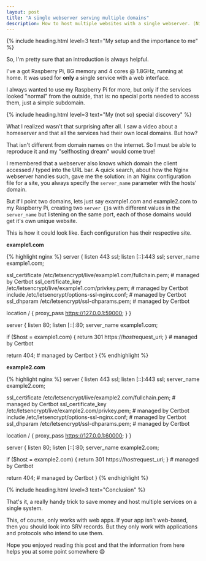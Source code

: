 ```yaml
---
layout: post
title: "A single webserver serving multiple domains"
description: How to host multiple websites with a single webserver. (Nignx)
---
```


{% include heading.html level=3 text="My setup and the importance to me" %}

So, I'm pretty sure that an introduction is always helpful.

I've a got Raspberry Pi, 8G memory and 4 cores @ 1.8GHz, running at home. It was used for **only** a single service with a web interface.

I always wanted to use my Raspberry Pi for more, but only if the services looked "normal" from the outside, that is: no special ports needed to access them, just a simple subdomain.

{% include heading.html level=3 text="My (not so) special discovery" %}

What I realized wasn't that surprising after all. I saw a video about a homeserver and that all the services had their own local domains. But how?

That isn't different from domain names on the internet. So I must be able to reproduce it and my "selfhosting dream" would come true!

I remembered that a webserver also knows which domain the client accessed / typed into the URL bar. A quick search, about how the Nginx webserver handles such, gave me the solution: in an Nginx configuration file for a site, you always specify the `server_name` parameter with the hosts' domain.

But if I point two domains, lets just say example1.com and example2.com to my Raspberry Pi, creating two `server {}`s with different values in the `server_name` but listening on the same port, each of those domains would get it's own unique website.

This is how it could look like. Each configuration has their respective site.

**example1.com**

{% highlight nginx %}
server {
  listen 443 ssl;
  listen [::]:443 ssl;
  server_name example1.com;
 
  ssl_certificate /etc/letsencrypt/live/example1.com/fullchain.pem; # managed by Certbot
  ssl_certificate_key /etc/letsencrypt/live/example1.com/privkey.pem; # managed by Certbot
  include /etc/letsencrypt/options-ssl-nginx.conf; # managed by Certbot
  ssl_dhparam /etc/letsencrypt/ssl-dhparams.pem; # managed by Certbot

  location / {
    proxy_pass https://127.0.0.1:59000;
  }
}

server {
  listen 80;
  listen [::]:80;
  server_name example1.com;

  if ($host = example1.com) {
    return 301 https://$host$request_uri;
  } # managed by Certbot

  return 404; # managed by Certbot
}
{% endhighlight %}

**example2.com**

{% highlight nginx %}
server {
  listen 443 ssl;
  listen [::]:443 ssl;
  server_name example2.com;
 
  ssl_certificate /etc/letsencrypt/live/example2.com/fullchain.pem; # managed by Certbot
  ssl_certificate_key /etc/letsencrypt/live/example2.com/privkey.pem; # managed by Certbot
  include /etc/letsencrypt/options-ssl-nginx.conf; # managed by Certbot
  ssl_dhparam /etc/letsencrypt/ssl-dhparams.pem; # managed by Certbot

  location / {
    proxy_pass https://127.0.0.1:60000;
  }
}

server {
  listen 80;
  listen [::]:80;
  server_name example2.com;

  if ($host = example2.com) {
    return 301 https://$host$request_uri;
  } # managed by Certbot

  return 404; # managed by Certbot
}
{% endhighlight %}

{% include heading.html level=3 text="Conclusion" %}

That's it, a really handy trick to save money and host multiple services on a single system.

This, of course, only works with web apps. If your app isn't web-based, then you should look into SRV records. But they only work with applications and protocols who intend to use them.

Hope you enjoyed reading this post and that the information from here helps you at some point somewhere 😄
